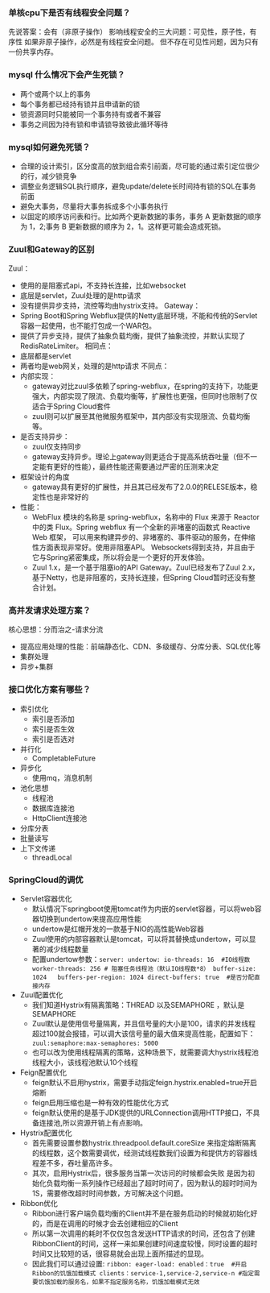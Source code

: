 ### 单核cpu下是否有线程安全问题？
先说答案：会有（非原子操作）
影响线程安全的三大问题：可见性，原子性，有序性
如果非原子操作，必然是有线程安全问题。
但不存在可见性问题，因为只有一份共享内存。
### mysql 什么情况下会产生死锁？
- 两个或两个以上的事务
- 每个事务都已经持有锁并且申请新的锁
- 锁资源同时只能被同一个事务持有或者不兼容
- 事务之间因为持有锁和申请锁导致彼此循环等待
### mysql如何避免死锁？
- 合理的设计索引，区分度高的放到组合索引前面，尽可能的通过索引定位很少的行，减少锁竞争
- 调整业务逻辑SQL执行顺序，避免update/delete长时间持有锁的SQL在事务前面
- 避免大事务，尽量将大事务拆成多个小事务执行
- 以固定的顺序访问表和行。比如两个更新数据的事务，事务 A 更新数据的顺序为 1，2;事务 B 更新数据的顺序为 2，1。这样更可能会造成死锁。
### Zuul和Gateway的区别
 Zuul：
 - 使用的是阻塞式api，不支持长连接，比如websocket
 - 底层是servlet，Zuul处理的是http请求
 - 没有提供异步支持，流控等均由hystrix支持。
 Gateway：
 - Spring Boot和Spring Webflux提供的Netty底层环境，不能和传统的Servlet容器一起使用，也不能打包成一个WAR包。
 - 提供了异步支持，提供了抽象负载均衡，提供了抽象流控，并默认实现了RedisRateLimiter。
 相同点：
 - 底层都是servlet
 - 两者均是web网关，处理的是http请求
 不同点：
 - 内部实现：
   - gateway对比zuul多依赖了spring-webflux，在spring的支持下，功能更强大，内部实现了限流、负载均衡等，扩展性也更强，但同时也限制了仅适合于Spring Cloud套件
   - zuul则可以扩展至其他微服务框架中，其内部没有实现限流、负载均衡等。
 - 是否支持异步：
   - zuul仅支持同步
   - gateway支持异步。理论上gateway则更适合于提高系统吞吐量（但不一定能有更好的性能），最终性能还需要通过严密的压测来决定
 - 框架设计的角度
   - gateway具有更好的扩展性，并且其已经发布了2.0.0的RELESE版本，稳定性也是非常好的
 - 性能：
   - WebFlux 模块的名称是 spring-webflux，名称中的 Flux 来源于 Reactor 中的类 Flux。Spring webflux 有一个全新的非堵塞的函数式 Reactive Web 框架，
   可以用来构建异步的、非堵塞的、事件驱动的服务，在伸缩性方面表现非常好。使用非阻塞API。 Websockets得到支持，并且由于它与Spring紧密集成，所以将会是一个更好的开发体验。
   - Zuul 1.x，是一个基于阻塞io的API Gateway。Zuul已经发布了Zuul 2.x，基于Netty，也是非阻塞的，支持长连接，但Spring Cloud暂时还没有整合计划。

### 高并发请求处理方案？
核心思想：分而治之-请求分流
- 提高应用处理的性能：前端静态化、CDN、多级缓存、分库分表、SQL优化等
- 集群处理
- 异步+集群
### 接口优化方案有哪些？
- 索引优化
  - 索引是否添加
  - 索引是否生效
  - 索引是否选对
- 并行化
  - CompletableFuture
- 异步化
  - 使用mq，消息机制
- 池化思想
  - 线程池
  - 数据库连接池
  - HttpClient连接池
- 分库分表
- 批量读写
- 上下文传递
  - threadLocal
### SpringCloud的调优
- Servlet容器优化
  - 默认情况下springboot使用tomcat作为内嵌的servlet容器，可以将web容器切换到undertow来提高应用性能
  - undertow是红帽开发的一款基于NIO的高性能Web容器
  - Zuul使用的内部容器默认是tomcat，可以将其替换成undertow，可以显著的减少线程数量
  - 配置undertow参数：`server:
                       undertow:
                        io-threads: 16  #IO线程数
                        worker-threads: 256 # 阻塞任务线程池（默认IO线程数*8）
                        buffer-size: 1024  
                        buffers-per-region: 1024
                        direct-buffers: true  #是否分配直接内存 `
- Zuul配置优化
  - 我们知道Hystrix有隔离策略：THREAD 以及SEMAPHORE ，默认是 SEMAPHORE
  - Zuul默认是使用信号量隔离，并且信号量的大小是100，请求的并发线程超过100就会报错，可以调大该信号量的最大值来提高性能，配置如下：`zuul:semaphore:max-semaphores: 5000`
  - 也可以改为使用线程隔离的策略，这种场景下，就需要调大hystrix线程池线程大小，该线程池默认10个线程
- Feign配置优化
  - feign默认不启用hystrix，需要手动指定feign.hystrix.enabled=true开启熔断
  - feign启用压缩也是一种有效的性能优化方式
  - feign默认使用的是基于JDK提供的URLConnection调用HTTP接口，不具备连接池,所以资源开销上有点影响。
- Hystrix配置优化
  - 首先需要设置参数hystrix.threadpool.default.coreSize 来指定熔断隔离的线程数，这个数需要调优，经测试线程数我们设置为和提供方的容器线程差不多，吞吐量高许多。
  - 其次，启用Hystrix后，很多服务当第一次访问的时候都会失败 是因为初始化负载均衡一系列操作已经超出了超时时间了，因为默认的超时时间为1S，需要修改超时时间参数，方可解决这个问题。
- Ribbon优化
  - Ribbon进行客户端负载均衡的Client并不是在服务启动的时候就初始化好的，而是在调用的时候才会去创建相应的Client
  - 所以第一次调用的耗时不仅仅包含发送HTTP请求的时间，还包含了创建RibbonClient的时间，这样一来如果创建时间速度较慢，同时设置的超时时间又比较短的话，很容易就会出现上面所描述的显现。
  - 因此我们可以通过设置: `ribbon: eager-load:
                         enabled：true  #开启Ribbon的饥饿加载模式
                         clients：service-1,service-2,service-n #指定需要饥饿加载的服务名，如果不指定服务名称，饥饿加载模式无效 `



